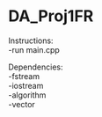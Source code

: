 # DA_Proj1FR

Instructions:<br>
-run main.cpp

Dependencies: <br>
-fstream<br>
-iostream<br>
-algorithm<br>
-vector<br>
